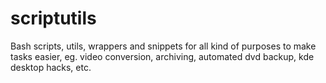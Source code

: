 # scriptutils
Bash scripts, utils, wrappers and snippets for all kind of purposes to make tasks easier, eg. video conversion, archiving, automated dvd backup, kde desktop hacks, etc.
